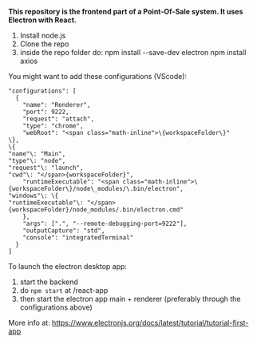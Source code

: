 **This repository is the frontend part of a Point-Of-Sale system. It uses Electron with React.**

1. Install node.js
2. Clone the repo
3. inside the repo folder do:
    npm install --save-dev electron
    npm install axios

You might want to add these configurations (VScode): 
```
"configurations": [
  {
    "name": "Renderer",
    "port": 9222,
    "request": "attach",
    "type": "chrome",
    "webRoot": "<span class="math-inline">\{workspaceFolder\}"
\},
\{
"name"\: "Main",
"type"\: "node",
"request"\: "launch",
"cwd"\: "</span>{workspaceFolder}",
    "runtimeExecutable": "<span class="math-inline">\{workspaceFolder\}/node\_modules/\.bin/electron",
"windows"\: \{
"runtimeExecutable"\: "</span>{workspaceFolder}/node_modules/.bin/electron.cmd"
    },
    "args": [".", "--remote-debugging-port=9222"],
    "outputCapture": "std",
    "console": "integratedTerminal"
  }
]
```

To launch the electron desktop app:
1. start the backend
2. do ``` npm start ``` at /react-app
3. then start the electron app main + renderer (preferably through the configurations above)

More info at:
https://www.electronjs.org/docs/latest/tutorial/tutorial-first-app
